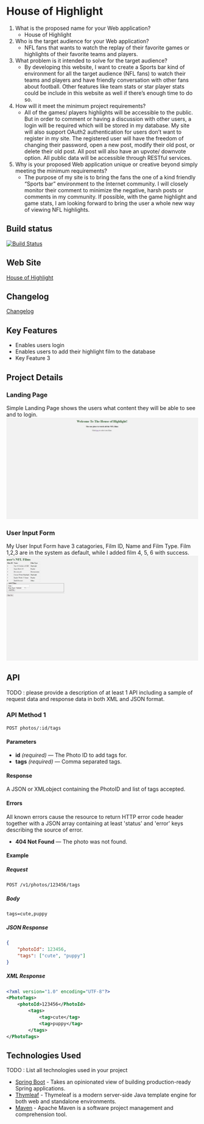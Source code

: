 # House of Highlight

1. What is the proposed name for your Web application?
    - House of Highlight
2. Who is the target audience for your Web application?
    - NFL fans that wants to watch the replay of their favorite games or highlights of their favorite 
    teams and players.
3. What problem is it intended to solve for the target audience?
    - By developing this website, I want to create a Sports bar kind of environment for all the target 
    audience (NFL fans) to watch their teams and players and have friendly conversation with other 
    fans about football. Other features like team stats or star player stats could be include in this 
    website as well if there’s enough time to do so. 
4. How will it meet the minimum project requirements?
    - All of the games/ players highlights will be accessible to the public. But in order to comment or 
    having a discussion with other users, a login will be required which will be stored in my 
    database. My site will also support OAuth2 authentication for users don’t want to register in my 
    site. The registered user will have the freedom of changing their password, open a new post, modify their old post,
    or delete their old post. All post will also have an upvote/ downvote 
    option. All public data will be accessible through RESTful services. 
5. Why is your proposed Web application unique or creative beyond simply meeting the minimum requirements?
    - The purpose of my site is to bring the fans the one of a kind friendly “Sports bar” environment 
    to the Internet community. I will closely monitor their comment to minimize the negative, harsh 
    posts or comments in my community. If possible, with the game highlight and game stats, I am 
    looking forward to bring the user a whole new way of viewing NFL highlights. 


## Build status

[![Build Status](https://travis-ci.org/infsci2560sp17/full-stack-web-yas42.svg?branch=master)](https://travis-ci.org/infsci2560sp17/full-stack-web-yas42)

## Web Site

[House of Highlight](https://project2560.herokuapp.com/)

## Changelog

[Changelog](CHANGELOG.md)

## Key Features

* Enables users login
* Enables users to add their highlight film to the database
* Key Feature 3

## Project Details

### Landing Page

Simple Landing Page shows the users what content they will be able to see and to login.
![](/Screenshots/landing.JPG)

### User Input Form

My User Input Form have 3 catagories, Film ID, Name and Film Type. Film 1,2,3 are in the system as default, while I added film 4, 5, 6 with success. 
![](/Screenshots/UIF.JPG)

## API

TODO : please provide a description of at least 1 API including a sample of request data and response data in both XML and JSON format.

### API Method 1

    POST photos/:id/tags

#### Parameters

- **id** _(required)_ — The Photo ID to add tags for.
- **tags** _(required)_ — Comma separated tags.

#### Response

A JSON or XMLobject containing the PhotoID and list of tags accepted.

#### Errors

All known errors cause the resource to return HTTP error code header together with a JSON array containing at least 'status' and 'error' keys describing the source of error.

- **404 Not Found** — The photo was not found.

#### Example

##### Request

    POST /v1/photos/123456/tags

##### Body

    tags=cute,puppy


##### JSON Response

```json
{
    "photoId": 123456,
    "tags": ["cute", "puppy"]
}
```

##### XML Response

```xml
<?xml version="1.0" encoding="UTF-8"?>
<PhotoTags>
    <photoId>123456</PhotoId>
        <tags>
            <tag>cute</tag>
            <tag>puppy</tag>
        </tags>
</PhotoTags>
```

## Technologies Used

TODO : List all technologies used in your project

- [Spring Boot](https://projects.spring.io/spring-boot/) - Takes an opinionated view of building production-ready Spring applications.
- [Thymleaf](http://www.thymeleaf.org/) - Thymeleaf is a modern server-side Java template engine for both web and standalone environments.
- [Maven](https://maven.apache.org/) - Apache Maven is a software project management and comprehension tool.
